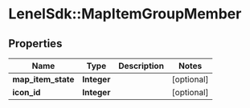 # LenelSdk::MapItemGroupMember

## Properties
Name | Type | Description | Notes
------------ | ------------- | ------------- | -------------
**map_item_state** | **Integer** |  | [optional] 
**icon_id** | **Integer** |  | [optional] 

